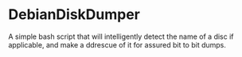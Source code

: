 # DebianDiskDumper
A simple bash script that will intelligently detect the name of a disc if applicable, and make a ddrescue of it for assured bit to bit dumps.
